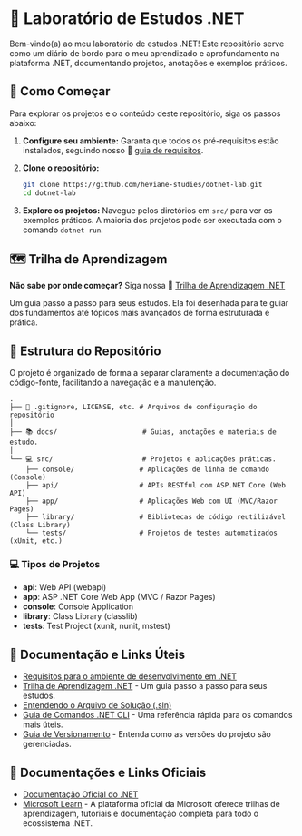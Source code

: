 # 🧪 Laboratório de Estudos .NET

Bem-vindo(a) ao meu laboratório de estudos .NET! Este repositório serve como um diário de bordo para o meu aprendizado e aprofundamento na plataforma .NET, documentando projetos, anotações e exemplos práticos.

## 🚀 Como Começar

Para explorar os projetos e o conteúdo deste repositório, siga os passos abaixo:

1. **Configure seu ambiente:** Garanta que todos os pré-requisitos estão instalados, seguindo nosso 📄 [guia de requisitos](./docs/requirements-guide.md).
2. **Clone o repositório:**

    ```bash
    git clone https://github.com/heviane-studies/dotnet-lab.git
    cd dotnet-lab
    ```

3. **Explore os projetos:** Navegue pelos diretórios em `src/` para ver os exemplos práticos. A maioria dos projetos pode ser executada com o comando `dotnet run`.

## 🗺️ Trilha de Aprendizagem

**Não sabe por onde começar?** Siga nossa 🧭 [Trilha de Aprendizagem .NET](./docs/dotnet-learning-plan.md)

Um guia passo a passo para seus estudos. Ela foi desenhada para te guiar dos fundamentos até tópicos mais avançados de forma estruturada e prática.

## 📂 Estrutura do Repositório

O projeto é organizado de forma a separar claramente a documentação do código-fonte, facilitando a navegação e a manutenção.

```text
.
├── 📄 .gitignore, LICENSE, etc. # Arquivos de configuração do repositório
│
├── 📚 docs/                     # Guias, anotações e materiais de estudo.
│
└── 💻 src/                      # Projetos e aplicações práticas.
    ├── console/                # Aplicações de linha de comando (Console)
    ├── api/                    # APIs RESTful com ASP.NET Core (Web API)
    ├── app/                    # Aplicações Web com UI (MVC/Razor Pages)
    ├── library/                # Bibliotecas de código reutilizável (Class Library)
    └── tests/                  # Projetos de testes automatizados (xUnit, etc.)
```

### 💻 Tipos de Projetos

* **api**: Web API (webapi)
* **app**: ASP .NET Core Web App (MVC / Razor Pages)
* **console**: Console Application
* **library**: Class Library (classlib)
* **tests**: Test Project (xunit, nunit, mstest)

## 📄 Documentação e Links Úteis

* [Requisitos para o ambiente de desenvolvimento em .NET](./docs/requirements-guide.md)
* [Trilha de Aprendizagem .NET](./docs/dotnet-learning-plan.md) - Um guia passo a passo para seus estudos.
* [Entendendo o Arquivo de Solução (.sln)](./docs/solution-file-explained.md)
* [Guia de Comandos .NET CLI](./docs/dotnet-cli-guide.md) - Uma referência rápida para os comandos mais úteis.
* [Guia de Versionamento](./docs/versioning-guide.md) - Entenda como as versões do projeto são gerenciadas.

## 📄 Documentações e Links Oficiais

* [Documentação Oficial do .NET](https://docs.microsoft.com/dotnet/)
* [Microsoft Learn](https://learn.microsoft.com/dotnet) - A plataforma oficial da Microsoft oferece trilhas de aprendizagem, tutoriais e documentação completa para todo o ecossistema .NET.
